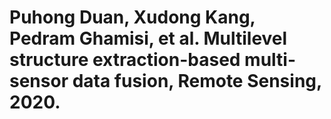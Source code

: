 # Puhong Duan, Xudong Kang, Pedram Ghamisi, et al. Multilevel structure extraction-based multi-sensor data fusion, Remote Sensing, 2020.
